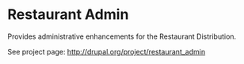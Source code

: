 Restaurant Admin
====
Provides administrative enhancements for the Restaurant Distribution.

See project page: http://drupal.org/project/restaurant_admin
